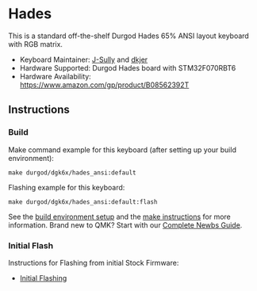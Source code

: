 # Hades

This is a standard off-the-shelf Durgod Hades 65% ANSI layout keyboard with RGB matrix.

* Keyboard Maintainer: [J-Sully](https://github.com/J-Sully) and [dkjer](https://github.com/dkjer)
* Hardware Supported: Durgod Hades board with STM32F070RBT6
* Hardware Availability: https://www.amazon.com/gp/product/B08562392T

## Instructions

### Build

Make command example for this keyboard (after setting up your build environment):

    make durgod/dgk6x/hades_ansi:default

Flashing example for this keyboard:

    make durgod/dgk6x/hades_ansi:default:flash

See the [build environment setup](https://docs.qmk.fm/#/getting_started_build_tools) and the [make instructions](https://docs.qmk.fm/#/getting_started_make_guide) for more information. Brand new to QMK? Start with our [Complete Newbs Guide](https://docs.qmk.fm/#/newbs).

### Initial Flash

Instructions for Flashing from initial Stock Firmware:
* [Initial Flashing](../readme.md#initial-flash)
